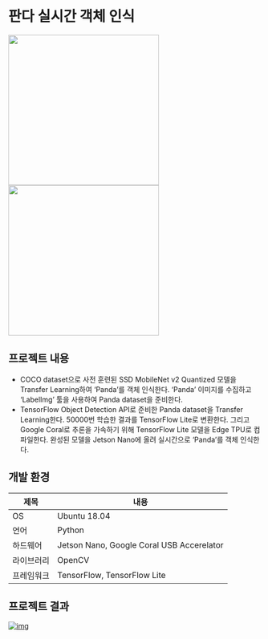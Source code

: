 # 판다 실시간 객체 인식
<div>
<img src="https://user-images.githubusercontent.com/55565351/83985685-1b268b00-a975-11ea-8634-dcaa13ed8bd6.jpg" width="300" height="300"/>
<img src="https://user-images.githubusercontent.com/55565351/83985445-4361ba00-a974-11ea-8c3b-3a6e2f565d9d.jpg" width="300" height="300"/>
</div>

## 프로젝트 내용
* COCO dataset으로 사전 훈련된 SSD MobileNet v2 Quantized 모델을 Transfer Learning하여 ‘Panda’를 객체 인식한다. ‘Panda’ 이미지를 수집하고 ‘LabelImg’ 툴을 사용하여 Panda dataset을 준비한다. 
* TensorFlow Object Detection API로 준비한 Panda dataset을 Transfer Learning한다. 50000번 학습한 결과를 TensorFlow Lite로 변환한다. 그리고 Google Coral로 추론을 가속하기 위해 TensorFlow Lite 모델을 Edge TPU로 컴파일한다. 완성된 모델을 Jetson Nano에 올려 실시간으로 ‘Panda’를 객체 인식한다. 
## 개발 환경
제목 | 내용
--------- | --------
OS | Ubuntu 18.04
언어 | Python
하드웨어 | Jetson Nano, Google Coral USB Accerelator
라이브러리 | OpenCV
프레임워크 | TensorFlow, TensorFlow Lite
 
 ## 프로젝트 결과
 [![img](http://img.youtube.com/vi/wmvQsCfuFDU/0.jpg)](http://www.youtube.com/watch?v=wmvQsCfuFDU "img")
